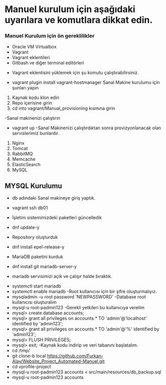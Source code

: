 # Manuel kurulum için aşağıdaki uyarılara ve komutlara dikkat edin.
### Manuel Kurulum için ön gereklilikler
*  Oracle VM Virtualbox
* Vagrant
* Vagrant eklentileri
* Gitbash ve diğer terminal editörleri
- Vagrant eklentisini yüklemek için şu komutu çalıştırabilirsiniz.
* vagrant plugin install vagrant-hostmanager
 Sanal Makine kurulumu için şunları yapın
 1. Kaynak kodu klon edin
 2. Repo içerisine girin
 3. cd into vagrant/Manual_provisioning kısmına girin
 
 -Sanal makinenizi çalıştırın
 * vagrant up
 -Sanal Makinenizi çalıştırdıktan sonra provizyonlanacak olan servislerimiz bunlardır.
 1. Nginx
 2. Tomcat
 3. RabbitMQ
 4. Memcache
 5. ElasticSearch
 6. MySQL
 
 ## MYSQL Kurulumu
 - db adındaki Sanal makineye giriş yaptık.
 * vagrant ssh db01
 - İşletim sistemimizdeki paketleri güncelledik
 * dnf update-y
 - Repository oluşturduk
 * dnf install epel-release-y
 - MariaDB paketini kurduk
 * dnf install git mariadb-server-y
 - mariadb servisimizi açık ve çalışır halde bıraktık.
 * systemctl start mariadb
 * systemctl enable mariadb
 -Root kullanıcısı için bir şifre oluşturmalıyız.
 * mysqladmin -u root password 'NEWPASSWORD'
 -Database root kullanıcısı oluşturalım
 * mysql-u root-padmin123
 -Gerekli yetkileri bu kullanıcıya verelim
 * mysql> create database accounts;
 * mysql> grant all privileges on accounts.* TO 'admin'@'localhost' identified by 'admin123';
 * mysql> grant all privileges on accounts.* TO 'admin'@'%' identified by 'admin123';
 * mysql> FLUSH PRIVILEGES;
 * mysql> exit;
 -Kaynak kodu indirip ve veri tabanını başlatalım.
 * cd /tmp/
 * git clone-b local https://github.com/Furkan-Alay/Website_Project_Automated-Manuel.git
 * cd vprofile-project
 * mysql-u root-padmin123 accounts < src/main/resources/db_backup.sql
 * mysql-u root-padmin123 accounts
